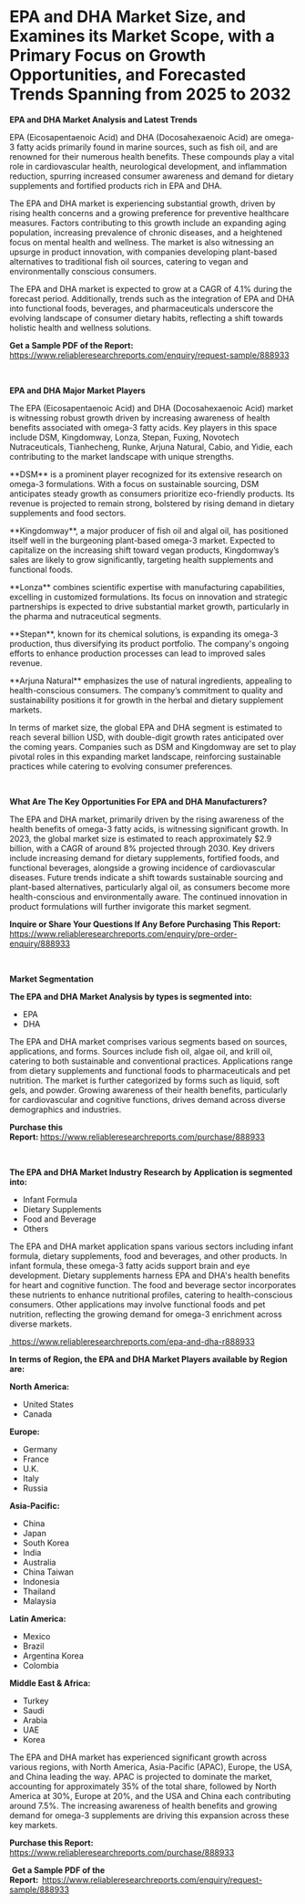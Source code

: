 <p><h1>EPA and DHA Market Size, and Examines its Market Scope, with a Primary Focus on Growth Opportunities, and Forecasted Trends Spanning from 2025 to 2032</h1></p><p><strong>EPA and DHA Market Analysis and Latest Trends</strong></p>
<p><p>EPA (Eicosapentaenoic Acid) and DHA (Docosahexaenoic Acid) are omega-3 fatty acids primarily found in marine sources, such as fish oil, and are renowned for their numerous health benefits. These compounds play a vital role in cardiovascular health, neurological development, and inflammation reduction, spurring increased consumer awareness and demand for dietary supplements and fortified products rich in EPA and DHA.</p><p>The EPA and DHA market is experiencing substantial growth, driven by rising health concerns and a growing preference for preventive healthcare measures. Factors contributing to this growth include an expanding aging population, increasing prevalence of chronic diseases, and a heightened focus on mental health and wellness. The market is also witnessing an upsurge in product innovation, with companies developing plant-based alternatives to traditional fish oil sources, catering to vegan and environmentally conscious consumers.</p><p>The EPA and DHA market is expected to grow at a CAGR of 4.1% during the forecast period. Additionally, trends such as the integration of EPA and DHA into functional foods, beverages, and pharmaceuticals underscore the evolving landscape of consumer dietary habits, reflecting a shift towards holistic health and wellness solutions.</p></p>
<p><strong>Get a Sample PDF of the Report:&nbsp;</strong> <a href="https://www.reliableresearchreports.com/enquiry/request-sample/888933?utm_campaign=2840&utm_medium=2&utm_source=Github&utm_content=ia&utm_term=19042025&utm_id=epa-and-dha">https://www.reliableresearchreports.com/enquiry/request-sample/888933</a></p>
<p>&nbsp;</p>
<p><strong>EPA and DHA Major Market Players</strong></p>
<p><p>The EPA (Eicosapentaenoic Acid) and DHA (Docosahexaenoic Acid) market is witnessing robust growth driven by increasing awareness of health benefits associated with omega-3 fatty acids. Key players in this space include DSM, Kingdomway, Lonza, Stepan, Fuxing, Novotech Nutraceuticals, Tianhecheng, Runke, Arjuna Natural, Cabio, and Yidie, each contributing to the market landscape with unique strengths.</p><p>**DSM** is a prominent player recognized for its extensive research on omega-3 formulations. With a focus on sustainable sourcing, DSM anticipates steady growth as consumers prioritize eco-friendly products. Its revenue is projected to remain strong, bolstered by rising demand in dietary supplements and food sectors.</p><p>**Kingdomway**, a major producer of fish oil and algal oil, has positioned itself well in the burgeoning plant-based omega-3 market. Expected to capitalize on the increasing shift toward vegan products, Kingdomway’s sales are likely to grow significantly, targeting health supplements and functional foods.</p><p>**Lonza** combines scientific expertise with manufacturing capabilities, excelling in customized formulations. Its focus on innovation and strategic partnerships is expected to drive substantial market growth, particularly in the pharma and nutraceutical segments.</p><p>**Stepan**, known for its chemical solutions, is expanding its omega-3 production, thus diversifying its product portfolio. The company's ongoing efforts to enhance production processes can lead to improved sales revenue.</p><p>**Arjuna Natural** emphasizes the use of natural ingredients, appealing to health-conscious consumers. The company’s commitment to quality and sustainability positions it for growth in the herbal and dietary supplement markets.</p><p>In terms of market size, the global EPA and DHA segment is estimated to reach several billion USD, with double-digit growth rates anticipated over the coming years. Companies such as DSM and Kingdomway are set to play pivotal roles in this expanding market landscape, reinforcing sustainable practices while catering to evolving consumer preferences.</p></p>
<p>&nbsp;</p>
<p><strong>What Are The Key Opportunities For EPA and DHA Manufacturers?</strong></p>
<p><p>The EPA and DHA market, primarily driven by the rising awareness of the health benefits of omega-3 fatty acids, is witnessing significant growth. In 2023, the global market size is estimated to reach approximately $2.9 billion, with a CAGR of around 8% projected through 2030. Key drivers include increasing demand for dietary supplements, fortified foods, and functional beverages, alongside a growing incidence of cardiovascular diseases. Future trends indicate a shift towards sustainable sourcing and plant-based alternatives, particularly algal oil, as consumers become more health-conscious and environmentally aware. The continued innovation in product formulations will further invigorate this market segment.</p></p>
<p><strong>Inquire or Share Your Questions If Any Before Purchasing This Report:</strong> <a href="https://www.reliableresearchreports.com/enquiry/pre-order-enquiry/888933?utm_campaign=2840&utm_medium=2&utm_source=Github&utm_content=ia&utm_term=19042025&utm_id=epa-and-dha">https://www.reliableresearchreports.com/enquiry/pre-order-enquiry/888933</a></p>
<p>&nbsp;</p>
<p><strong>Market Segmentation</strong></p>
<p><strong>The EPA and DHA Market Analysis by types is segmented into:</strong></p>
<p><ul><li>EPA</li><li>DHA</li></ul></p>
<p><p>The EPA and DHA market comprises various segments based on sources, applications, and forms. Sources include fish oil, algae oil, and krill oil, catering to both sustainable and conventional practices. Applications range from dietary supplements and functional foods to pharmaceuticals and pet nutrition. The market is further categorized by forms such as liquid, soft gels, and powder. Growing awareness of their health benefits, particularly for cardiovascular and cognitive functions, drives demand across diverse demographics and industries.</p></p>
<p><strong>Purchase this Report:&nbsp;</strong><a href="https://www.reliableresearchreports.com/purchase/888933?utm_campaign=2840&utm_medium=2&utm_source=Github&utm_content=ia&utm_term=19042025&utm_id=epa-and-dha">https://www.reliableresearchreports.com/purchase/888933</a></p>
<p>&nbsp;</p>
<p><strong>The EPA and DHA Market Industry Research by Application is segmented into:</strong></p>
<p><ul><li>Infant Formula</li><li>Dietary Supplements</li><li>Food and Beverage</li><li>Others</li></ul></p>
<p><p>The EPA and DHA market application spans various sectors including infant formula, dietary supplements, food and beverages, and other products. In infant formula, these omega-3 fatty acids support brain and eye development. Dietary supplements harness EPA and DHA's health benefits for heart and cognitive function. The food and beverage sector incorporates these nutrients to enhance nutritional profiles, catering to health-conscious consumers. Other applications may involve functional foods and pet nutrition, reflecting the growing demand for omega-3 enrichment across diverse markets.</p></p>
<p><a href="https://www.reliableresearchreports.com/epa-and-dha-r888933?utm_campaign=2840&utm_medium=2&utm_source=Github&utm_content=ia&utm_term=19042025&utm_id=epa-and-dha">&nbsp;https://www.reliableresearchreports.com/epa-and-dha-r888933</a></p>
<p><strong>In terms of Region, the EPA and DHA Market Players available by Region are:</strong></p>
<p>
    <p> <strong> North America: </strong>
        <ul>
            <li>United States</li>
            <li>Canada</li>
        </ul>
        </p> 
    <p> <strong> Europe: </strong>
        <ul>
            <li>Germany</li>
            <li>France</li>
            <li>U.K.</li>
            <li>Italy</li>
            <li>Russia</li>
        </ul>
        </p> 
    <p> <strong> Asia-Pacific: </strong>
        <ul>
            <li>China</li>
            <li>Japan</li>
            <li>South Korea</li>
            <li>India</li>
            <li>Australia</li>
            <li>China Taiwan</li>
            <li>Indonesia</li>
            <li>Thailand</li>
            <li>Malaysia</li>
        </ul>
        </p> 
    <p> <strong> Latin America: </strong>
        <ul>
            <li>Mexico</li>
            <li>Brazil</li>
            <li>Argentina Korea</li>
            <li>Colombia</li>
        </ul>
        </p> 
    <p> <strong> Middle East & Africa: </strong>
        <ul>
            <li>Turkey</li>
            <li>Saudi</li>
            <li>Arabia</li>
            <li>UAE</li>
            <li>Korea</li>
        </ul>
    </p>
    </p>
<p><p>The EPA and DHA market has experienced significant growth across various regions, with North America, Asia-Pacific (APAC), Europe, the USA, and China leading the way. APAC is projected to dominate the market, accounting for approximately 35% of the total share, followed by North America at 30%, Europe at 20%, and the USA and China each contributing around 7.5%. The increasing awareness of health benefits and growing demand for omega-3 supplements are driving this expansion across these key markets.</p></p>
<p><strong>Purchase this Report: </strong><a href="https://www.reliableresearchreports.com/purchase/888933?utm_campaign=2840&utm_medium=2&utm_source=Github&utm_content=ia&utm_term=19042025&utm_id=epa-and-dha">https://www.reliableresearchreports.com/purchase/888933</a></p>
<p>&nbsp;<strong>Get a Sample PDF of the Report:&nbsp;&nbsp;</strong><a href="https://www.reliableresearchreports.com/enquiry/request-sample/888933?utm_campaign=2840&utm_medium=2&utm_source=Github&utm_content=ia&utm_term=19042025&utm_id=epa-and-dha">https://www.reliableresearchreports.com/enquiry/request-sample/888933</a></p>
<p><strong></strong></p>
<p><p></p><p></p><p></p></p>